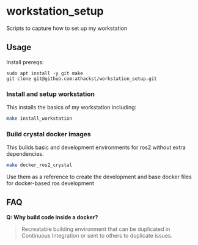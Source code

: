 # workstation_setup

Scripts to capture how to set up my workstation

## Usage

Install prereqs:

```
sudo apt install -y git make
git clone git@github.com:athackst/workstation_setup.git

```

### Install and setup workstation

This installs the basics of my workstation including:

```bash
make install_workstation
```

### Build crystal docker images

This builds basic and development environments for ros2 without extra dependencies.

```bash
make docker_ros2_crystal
```

Use them as a reference to create the development and base docker files for docker-based ros development

## FAQ

__Q: Why build code inside a docker?__

> Recreatable building environment that can be duplicated in Continuous Integration or sent to others to duplicate issues.
